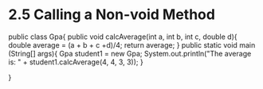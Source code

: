 # 2.5 Calling a Non-void Method

public class Gpa{
    public void calcAverage(int a, int b, int c, double d){
        double average = (a + b + c +d)/4;
        return average;
    }
    public static void main (String[] args){
        Gpa student1 = new Gpa;
        System.out.println("The average is: " + student1.calcAverage(4, 4, 3, 3));
    }
    
}